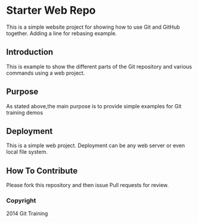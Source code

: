 # Starter Web Repo

This is a simple website project for showing
how to use Git and GitHub together. Adding a
line for rebasing example.

## Introduction

This is example to show the different parts of
the Git repository and various commands using 
a web project. 

## Purpose

As stated above,the main purpose is to provide simple
examples for Git training demos

## Deployment

This is a simple web project. Deployment can be any web
server or even local file system.

## How To Contribute

Please fork this repository and then issue Pull requests for review.

### Copyright

2014 Git Training